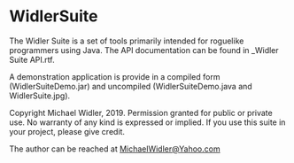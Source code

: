 # WidlerSuite
 
The Widler Suite is a set of tools primarily intended for roguelike programmers using Java. The API documentation can be found in _Widler Suite API.rtf.

A demonstration application is provide in a compiled form (WidlerSuiteDemo.jar) and uncompiled (WidlerSuiteDemo.java and WidlerSuite.jpg).

Copyright Michael Widler, 2019. Permission granted for public or private use. No warranty of any kind is expressed or implied. If you use this suite in your project, please give credit.

The author can be reached at MichaelWidler@Yahoo.com